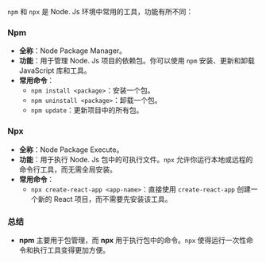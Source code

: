 `npm` 和 `npx` 是 Node. Js 环境中常用的工具，功能有所不同：

### Npm

- **全称**：Node Package Manager。
- **功能**：用于管理 Node. Js 项目的依赖包。你可以使用 `npm` 安装、更新和卸载 JavaScript 库和工具。
- **常用命令**：
  - `npm install <package>`：安装一个包。
  - `npm uninstall <package>`：卸载一个包。
  - `npm update`：更新项目中的所有包。

### Npx

- **全称**：Node Package Execute。
- **功能**：用于执行 Node. Js 包中的可执行文件。`npx` 允许你运行本地或远程的命令行工具，而无需全局安装。
- **常用命令**：
  - `npx create-react-app <app-name>`：直接使用 `create-react-app` 创建一个新的 React 项目，而不需要先安装该工具。

### 总结

- **npm** 主要用于包管理，而 **npx** 用于执行包中的命令。`npx` 使得运行一次性命令和执行工具变得更加方便。